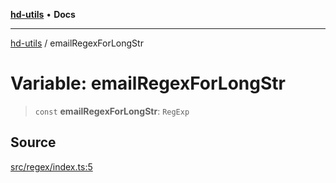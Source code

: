 [**hd-utils**](../README.md) • **Docs**

***

[hd-utils](../globals.md) / emailRegexForLongStr

# Variable: emailRegexForLongStr

> `const` **emailRegexForLongStr**: `RegExp`

## Source

[src/regex/index.ts:5](https://github.com/AhmadHddad/h-utils/blob/8e9e542f98b1a43a336ce585dc8666b21b0e894d/src/regex/index.ts#L5)
